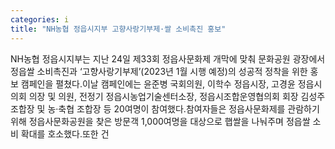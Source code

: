 ```yaml
---
categories: i
title: "NH농협 정읍시지부 고향사랑기부제·쌀 소비촉진 홍보"
---
```

NH농협 정읍시지부는 지난 24일 제33회 정읍사문화제 개막에 맞춰 문화공원 광장에서 정읍쌀 소비촉진과 ‘고향사랑기부제’(2023년 1월 시행 예정)의 성공적 정착을 위한 홍보 캠페인을 펼쳤다.이날 캠페인에는 윤준병 국회의원, 이학수 정읍시장, 고경윤 정읍시의회 의장 및 의원, 전정기 정읍시농업기술센터소장, 정읍시조합운영협의회 회장 김성주 조합장 및 농·축협 조합장 등 20여명이 참여했다.참여자들은 정읍사문화제를 관람하기 위해 정읍사문화공원을 찾은 방문객 1,000여명을 대상으로 햅쌀을 나눠주며 정읍쌀 소비 확대를 호소했다.또한 건